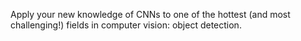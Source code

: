 Apply your new knowledge of CNNs to one of the hottest (and most challenging!) fields in computer vision: object detection.